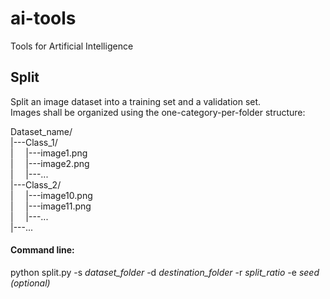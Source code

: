# ai-tools
Tools for Artificial Intelligence

## Split

Split an image dataset into a training set and a validation set.
<br/>
Images shall be organized using the one-category-per-folder structure:

Dataset_name/<br/>
|---Class_1/<br/>
|&nbsp;&nbsp;&nbsp;&nbsp;&nbsp;|---image1.png<br/>
|&nbsp;&nbsp;&nbsp;&nbsp;&nbsp;|---image2.png<br/>
|&nbsp;&nbsp;&nbsp;&nbsp;&nbsp;|---...<br/>
|---Class_2/<br/>
|&nbsp;&nbsp;&nbsp;&nbsp;&nbsp;|---image10.png<br/>
|&nbsp;&nbsp;&nbsp;&nbsp;&nbsp;|---image11.png<br/>
|&nbsp;&nbsp;&nbsp;&nbsp;&nbsp;|---...<br/>
|---...<br/>

#### Command line:
python split.py -s *dataset_folder* -d *destination_folder* -r *split_ratio* -e *seed (optional)*
